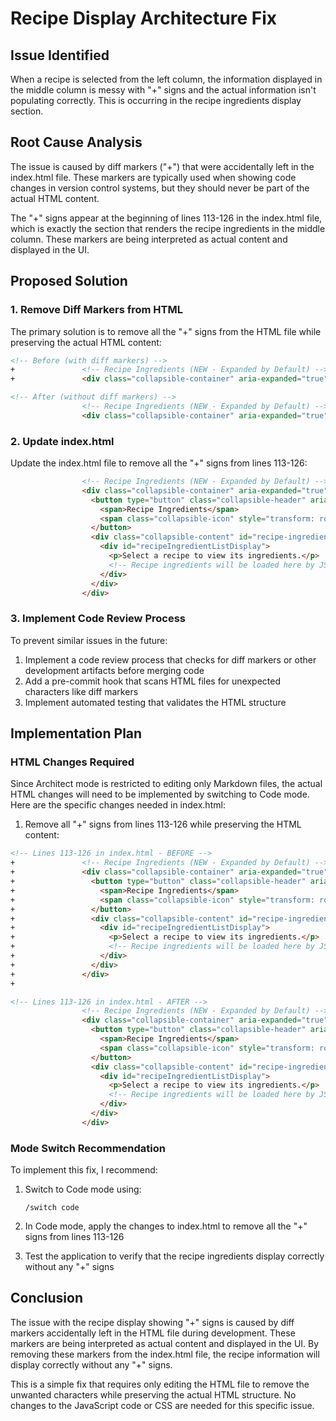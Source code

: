 # Recipe Display Architecture Fix

## Issue Identified

When a recipe is selected from the left column, the information displayed in the middle column is messy with "+" signs and the actual information isn't populating correctly. This is occurring in the recipe ingredients display section.

## Root Cause Analysis

The issue is caused by diff markers ("+") that were accidentally left in the index.html file. These markers are typically used when showing code changes in version control systems, but they should never be part of the actual HTML content.

The "+" signs appear at the beginning of lines 113-126 in the index.html file, which is exactly the section that renders the recipe ingredients in the middle column. These markers are being interpreted as actual content and displayed in the UI.

## Proposed Solution

### 1. Remove Diff Markers from HTML

The primary solution is to remove all the "+" signs from the HTML file while preserving the actual HTML content:

```html
<!-- Before (with diff markers) -->
+               <!-- Recipe Ingredients (NEW - Expanded by Default) -->
+               <div class="collapsible-container" aria-expanded="true" data-color="blue"> <!-- Expanded -->

<!-- After (without diff markers) -->
                <!-- Recipe Ingredients (NEW - Expanded by Default) -->
                <div class="collapsible-container" aria-expanded="true" data-color="blue"> <!-- Expanded -->
```

### 2. Update index.html

Update the index.html file to remove all the "+" signs from lines 113-126:

```html
                <!-- Recipe Ingredients (NEW - Expanded by Default) -->
                <div class="collapsible-container" aria-expanded="true" data-color="blue"> <!-- Expanded -->
                  <button type="button" class="collapsible-header" aria-controls="recipe-ingredients-content" aria-expanded="true"> <!-- Expanded -->
                    <span>Recipe Ingredients</span>
                    <span class="collapsible-icon" style="transform: rotate(90deg);">&#9654;</span> <!-- Rotated icon -->
                  </button>
                  <div class="collapsible-content" id="recipe-ingredients-content" style="max-height: 1000px; padding: 8px 16px; opacity: 1;"> <!-- Visible -->
                    <div id="recipeIngredientListDisplay">
                      <p>Select a recipe to view its ingredients.</p>
                      <!-- Recipe ingredients will be loaded here by JS -->
                    </div>
                  </div>
                </div>
```

### 3. Implement Code Review Process

To prevent similar issues in the future:

1. Implement a code review process that checks for diff markers or other development artifacts before merging code
2. Add a pre-commit hook that scans HTML files for unexpected characters like diff markers
3. Implement automated testing that validates the HTML structure

## Implementation Plan

### HTML Changes Required

Since Architect mode is restricted to editing only Markdown files, the actual HTML changes will need to be implemented by switching to Code mode. Here are the specific changes needed in index.html:

1. Remove all "+" signs from lines 113-126 while preserving the HTML content:

```html
<!-- Lines 113-126 in index.html - BEFORE -->
+               <!-- Recipe Ingredients (NEW - Expanded by Default) -->
+               <div class="collapsible-container" aria-expanded="true" data-color="blue"> <!-- Expanded -->
+                 <button type="button" class="collapsible-header" aria-controls="recipe-ingredients-content" aria-expanded="true"> <!-- Expanded -->
+                   <span>Recipe Ingredients</span>
+                   <span class="collapsible-icon" style="transform: rotate(90deg);">&#9654;</span> <!-- Rotated icon -->
+                 </button>
+                 <div class="collapsible-content" id="recipe-ingredients-content" style="max-height: 1000px; padding: 8px 16px; opacity: 1;"> <!-- Visible -->
+                   <div id="recipeIngredientListDisplay">
+                     <p>Select a recipe to view its ingredients.</p>
+                     <!-- Recipe ingredients will be loaded here by JS -->
+                   </div>
+                 </div>
+               </div>
+

<!-- Lines 113-126 in index.html - AFTER -->
                <!-- Recipe Ingredients (NEW - Expanded by Default) -->
                <div class="collapsible-container" aria-expanded="true" data-color="blue"> <!-- Expanded -->
                  <button type="button" class="collapsible-header" aria-controls="recipe-ingredients-content" aria-expanded="true"> <!-- Expanded -->
                    <span>Recipe Ingredients</span>
                    <span class="collapsible-icon" style="transform: rotate(90deg);">&#9654;</span> <!-- Rotated icon -->
                  </button>
                  <div class="collapsible-content" id="recipe-ingredients-content" style="max-height: 1000px; padding: 8px 16px; opacity: 1;"> <!-- Visible -->
                    <div id="recipeIngredientListDisplay">
                      <p>Select a recipe to view its ingredients.</p>
                      <!-- Recipe ingredients will be loaded here by JS -->
                    </div>
                  </div>
                </div>
```

### Mode Switch Recommendation

To implement this fix, I recommend:

1. Switch to Code mode using:
   ```
   /switch code
   ```

2. In Code mode, apply the changes to index.html to remove all the "+" signs from lines 113-126

3. Test the application to verify that the recipe ingredients display correctly without any "+" signs

## Conclusion

The issue with the recipe display showing "+" signs is caused by diff markers accidentally left in the HTML file during development. These markers are being interpreted as actual content and displayed in the UI. By removing these markers from the index.html file, the recipe information will display correctly without any "+" signs.

This is a simple fix that requires only editing the HTML file to remove the unwanted characters while preserving the actual HTML structure. No changes to the JavaScript code or CSS are needed for this specific issue.